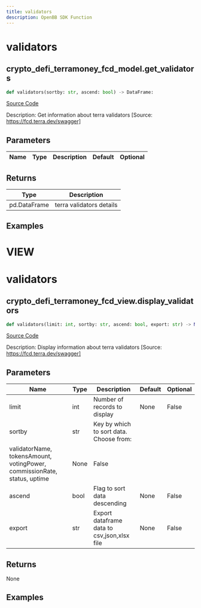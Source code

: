 ```yaml
---
title: validators
description: OpenBB SDK Function
---
```

# validators

## crypto_defi_terramoney_fcd_model.get_validators

```python
def validators(sortby: str, ascend: bool) -> DataFrame:
```
[Source Code](https://github.com/OpenBB-finance/OpenBBTerminal/tree/main/openbb_terminal/cryptocurrency/defi/terramoney_fcd_model.py#L153)

Description: Get information about terra validators [Source: https://fcd.terra.dev/swagger]

## Parameters

| Name | Type | Description | Default | Optional |
| ---- | ---- | ----------- | ------- | -------- |

## Returns

| Type | Description |
| ---- | ----------- |
| pd.DataFrame | terra validators details |

## Examples




# VIEW

# validators

## crypto_defi_terramoney_fcd_view.display_validators

```python
def validators(limit: int, sortby: str, ascend: bool, export: str) -> None:
```
[Source Code](https://github.com/OpenBB-finance/OpenBBTerminal/tree/main/openbb_terminal/cryptocurrency/defi/terramoney_fcd_view.py#L63)

Description: Display information about terra validators [Source: https://fcd.terra.dev/swagger]

## Parameters

| Name | Type | Description | Default | Optional |
| ---- | ---- | ----------- | ------- | -------- |
| limit | int | Number of records to display | None | False |
| sortby | str | Key by which to sort data. Choose from:
validatorName, tokensAmount, votingPower, commissionRate, status, uptime | None | False |
| ascend | bool | Flag to sort data descending | None | False |
| export | str | Export dataframe data to csv,json,xlsx file | None | False |

## Returns

None

## Examples

